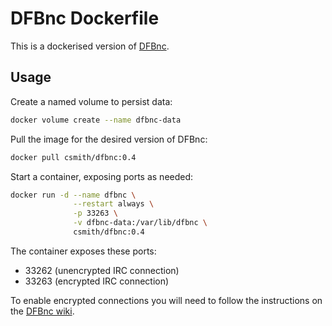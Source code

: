 # DFBnc Dockerfile

This is a dockerised version of [DFBnc](https://github.com/ShaneMcC/DFBnc/).

## Usage

Create a named volume to persist data:

```bash
docker volume create --name dfbnc-data
```

Pull the image for the desired version of DFBnc:

```bash
docker pull csmith/dfbnc:0.4
```

Start a container, exposing ports as needed:

```bash
docker run -d --name dfbnc \
              --restart always \
              -p 33263 \
              -v dfbnc-data:/var/lib/dfbnc \
              csmith/dfbnc:0.4
```

The container exposes these ports:

  * 33262 (unencrypted IRC connection)
  * 33263 (encrypted IRC connection) 

To enable encrypted connections you will need to follow the instructions
on the [DFBnc wiki](https://github.com/ShaneMcC/DFBnc/wiki/SSL-Listen-Hosts).
